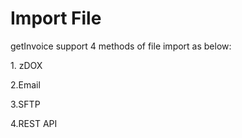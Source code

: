 # Import File

getInvoice support 4 methods of file import as below:

1\. zDOX

2.Email

3.SFTP

4.REST API
